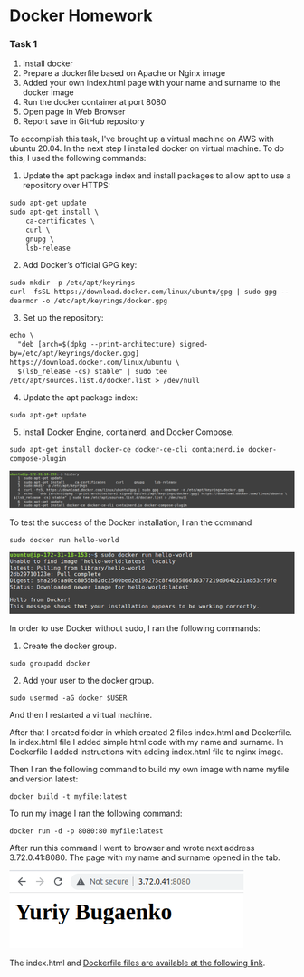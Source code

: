 # Docker Homework

### Task 1

1. Install docker
2. Prepare a dockerfile based on Apache or Nginx image
3. Added your own index.html page with your name and surname to the docker image
4. Run the docker container at port 8080
5. Open page in Web Browser
6. Report save in GitHub repository

To accomplish this task, I've brought up a virtual machine on AWS with ubuntu 20.04.
In the next step I installed docker on virtual machine. To do this, I used the following commands:

1. Update the apt package index and install packages to allow apt to use a repository over HTTPS:
~~~
sudo apt-get update
sudo apt-get install \
    ca-certificates \
    curl \
    gnupg \
    lsb-release
~~~

2. Add Docker’s official GPG key:
~~~
sudo mkdir -p /etc/apt/keyrings
curl -fsSL https://download.docker.com/linux/ubuntu/gpg | sudo gpg --dearmor -o /etc/apt/keyrings/docker.gpg
~~~

3. Set up the repository:
~~~
echo \
  "deb [arch=$(dpkg --print-architecture) signed-by=/etc/apt/keyrings/docker.gpg] https://download.docker.com/linux/ubuntu \
  $(lsb_release -cs) stable" | sudo tee /etc/apt/sources.list.d/docker.list > /dev/null
~~~

4. Update the apt package index:
~~~
sudo apt-get update
~~~

5. Install Docker Engine, containerd, and Docker Compose.
~~~
sudo apt-get install docker-ce docker-ce-cli containerd.io docker-compose-plugin
~~~
![Successfully install Docker](install-docker.png)

To test the success of the Docker installation, I ran the command 
~~~
sudo docker run hello-world
~~~
![Run HELLO WORLD](run-helloworld.png)

In order to use Docker without sudo, I ran the following commands:
1. Create the docker group.
~~~
sudo groupadd docker
~~~

2. Add your user to the docker group.
~~~
sudo usermod -aG docker $USER
~~~
And then I restarted a virtual machine.

After that I created folder in which created 2 files index.html and Dockerfile. In index.html file I added simple html code with my name and surname. In Dockerfile I added instructions with adding index.html file to nginx image.

Then I ran the following command to build my own image with name myfile and version latest:
~~~
docker build -t myfile:latest
~~~

To run my image I ran the following command:
~~~
docker run -d -p 8080:80 myfile:latest
~~~

After run this command I went to browser and wrote next address 3.72.0.41:8080. The page with my name and surname opened in the tab.

![My name](name.png)

The index.html and [Dockerfile files are available at the following link]().